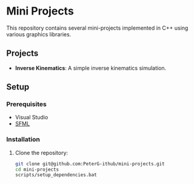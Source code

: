 # Mini Projects

This repository contains several mini-projects implemented in C++ using various graphics libraries.

## Projects

- **Inverse Kinematics**: A simple inverse kinematics simulation.

## Setup

### Prerequisites

- Visual Studio
- [SFML](https://www.sfml-dev.org/)

### Installation

1. Clone the repository:
   ```sh
   git clone git@github.com:PeterG-ithub/mini-projects.git
   cd mini-projects
   scripts/setup_dependencies.bat
